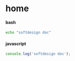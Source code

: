 # home

#### **bash**

```bash
echo "softdesign doc"
```

#### **javascript**

```javascript
console.log('softdesign doc');
```